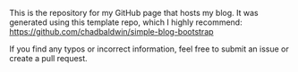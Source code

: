 This is the repository for my GitHub page that hosts my blog. It was generated using this template repo, which I highly recommend: https://github.com/chadbaldwin/simple-blog-bootstrap

If you find any typos or incorrect information, feel free to submit an issue or create a pull request.

